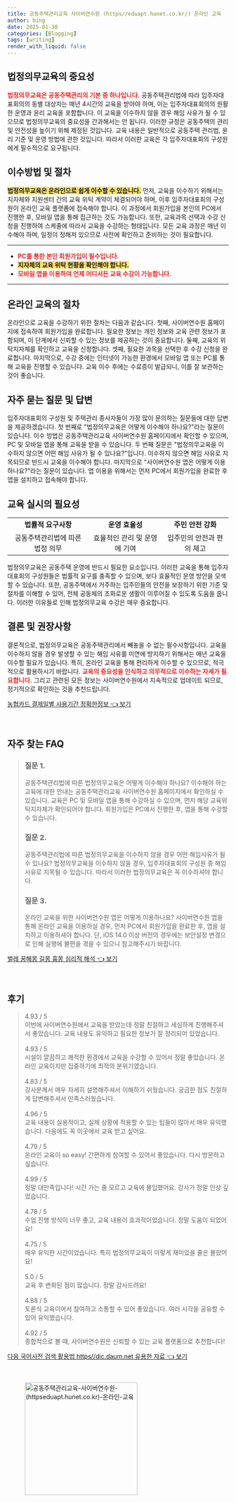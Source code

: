 ```yaml
---
title: 공동주택관리교육 사이버연수원 (https//eduapt.hunet.co.kr/) 온라인 교육
author: bing
date: 2025-01-30
categories: [Blogging]
tags: [writing]
render_with_liquid: false
---
```



<h2 id='법정의무교육의 중요성'>법정의무교육의 중요성</h2>

<p><b><span style="color: #ee2323;">법정의무교육은 공동주택관리의 기본 중 하나입니다.</span></b> 공동주택관리법에 따라 입주자대표회의의 동별 대상자는 매년 4시간의 교육을 받아야 하며, 이는 입주자대표회의의 원활한 운영과 윤리 교육을 포함합니다. 이 교육을 이수하지 않을 경우 해임 사유가 될 수 있으므로 법정의무교육의 중요성을 간과해서는 안 됩니다. 이러한 규정은 공동주택의 관리 및 안전성을 높이기 위해 제정된 것입니다. 교육 내용은 일반적으로 공동주택 관리법, 윤리 기준 및 운영 방법에 관한 것입니다. 따라서 이러한 교육은 각 입주자대표회의 구성원에게 필수적으로 요구됩니다.</p>

<h2 id='이수방법 및 절차'>이수방법 및 절차</h2>

<p><b><span style="background-color: #ffe066;">법정의무교육은 온라인으로 쉽게 이수할 수 있습니다.</span></b> 먼저, 교육을 이수하기 위해서는 지자체와 지원센터 간의 교육 위탁 계약이 체결되어야 하며, 이후 입주자대표회의 구성원이 온라인 교육 플랫폼에 접속해야 합니다. 이 과정에서 회원가입을 본인의 PC에서 진행한 후, 모바일 앱을 통해 접근하는 것도 가능합니다. 또한, 교육과목 선택과 수강 신청을 진행하여 스케줄에 따라서 교육을 수강하는 형태입니다. 모든 교육 과정은 매년 이수해야 하며, 일정이 정해져 있으므로 사전에 확인하고 준비하는 것이 필요합니다.</p>

<hr />

<ul>
    <li><b><span style="color: #ee2323;">PC를 통한 본인 회원가입이 필수입니다.</span></b></li>
    <li><b><span style="background-color: #ffe066;">지자체의 교육 위탁 현황을 확인해야 합니다.</span></b></li>
    <li><b><span style="color: #ee2323;">모바일 앱을 이용하여 언제 어디서든 교육 수강이 가능합니다.</span></b></li>
</ul>

<hr />

<h2 id='온라인 교육의 절차'>온라인 교육의 절차</h2>

<p>온라인으로 교육을 수강하기 위한 절차는 다음과 같습니다. 첫째, 사이버연수원 홈페이지에 접속하여 회원가입을 완료합니다. 필요한 정보는 개인 정보와 교육 관련 정보가 포함되며, 이 단계에서 신뢰할 수 있는 정보를 제공하는 것이 중요합니다. 둘째, 교육의 위탁지자체를 확인하고 교육을 신청합니다. 셋째, 필요한 과목을 선택한 후 수강 신청을 완료합니다. 마지막으로, 수강 중에는 인터넷이 가능한 환경에서 모바일 앱 또는 PC를 통해 교육을 진행할 수 있습니다. 교육 이수 후에는 수료증이 발급되니, 이를 잘 보관하는 것이 좋습니다.</p>

<h2 id='자주 묻는 질문 및 답변'>자주 묻는 질문 및 답변</h2>

<p>입주자대표회의 구성원 및 주택관리 종사자들이 가장 많이 문의하는 질문들에 대한 답변을 제공하겠습니다. 첫 번째로 "법정의무교육은 어떻게 이수해야 하나요?"라는 질문이 있습니다. 이수 방법은 공동주택관리교육 사이버연수원 홈페이지에서 확인할 수 있으며, PC 및 모바일 앱을 통해 교육을 받을 수 있습니다. 두 번째 질문은 "법정의무교육을 이수하지 않으면 어떤 해임 사유가 될 수 있나요?"입니다. 이수하지 않으면 해임 사유로 지목되므로 반드시 교육을 이수해야 합니다. 마지막으로 "사이버연수원 앱은 어떻게 이용하나요?"라는 질문이 있습니다. 앱 이용을 위해서는 먼저 PC에서 회원가입을 완료한 후 앱을 설치하고 접속해야 합니다.</p>

<h2 id='교육 실시의 필요성'>교육 실시의 필요성</h2>

<table>
    <tr>
        <td style="text-align: center; height: 17px;"><b>법률적 요구사항</b></td>
        <td style="text-align: center; height: 17px;"><b>운영 효율성</b></td>
        <td style="text-align: center; height: 17px;"><b>주민 안전 강화</b></td>
    </tr>
    <tr>
        <td style="text-align: center; height: 17px;">공동주택관리법에 따른 법정 의무</td>
        <td style="text-align: center; height: 17px;">효율적인 관리 및 운영에 기여</td>
        <td style="text-align: center; height: 17px;">입주민의 안전과 편의 제고</td>
    </tr>
</table>

<p>법정의무교육은 공동주택 운영에 반드시 필요한 요소입니다. 이러한 교육을 통해 입주자대표회의 구성원들은 법률적 요구를 충족할 수 있으며, 보다 효율적인 운영 방안을 모색할 수 있습니다. 또한, 공동주택에서 거주하는 입주민들의 안전을 보장하기 위한 기준 및 절차를 이해할 수 있어, 전체 공동체의 조화로운 생활이 이루어질 수 있도록 도움을 줍니다. 이러한 이유들로 인해 법정의무교육 수강은 매우 중요합니다.</p>

<h2 id='결론 및 권장사항'>결론 및 권장사항</h2>

<p>결론적으로, 법정의무교육은 공동주택관리에서 빼놓을 수 없는 필수사항입니다. 교육을 이수하지 않을 경우 발생할 수 있는 해임 사유를 미연에 방지하기 위해서는 매년 교육을 이수할 필요가 있습니다. 특히, 온라인 교육을 통해 편리하게 이수할 수 있으므로, 적극적으로 활용하시기 바랍니다. <b><span style="color: #ee2323;">교육의 중요성을 인식하고 의무적으로 이수하는 자세가 필요합니다.</span></b> 그리고 관련된 모든 정보는 사이버연수원에서 지속적으로 업데이트 되므로, 정기적으로 확인하는 것을 추천드립니다.</p>


<p><a class="click-button" title="농협카드 결제일별 사용기간 정확한정보" href="https://adkhouse.github.io/posts/%EB%86%8D%ED%98%91%EC%B9%B4%EB%93%9C-%EA%B2%B0%EC%A0%9C%EC%9D%BC%EB%B3%84-%EC%82%AC%EC%9A%A9%EA%B8%B0%EA%B0%84-%EC%A0%95%ED%99%95%ED%95%9C%EC%A0%95%EB%B3%B4/" rel="dofollow">농협카드 결제일별 사용기간 정확한정보 👈 보기</a></p><br>
<h2 id='자주_찾는_FAQ'>자주 찾는 FAQ</h2>
<div itemscope="" itemtype="https://schema.org/FAQPage"> 
<blockquote> 
<div itemscope="" itemprop="mainEntity" itemtype="https://schema.org/Question"> 
<h3 itemprop="name">질문 1.</h3> 
<div itemscope="" itemprop="acceptedAnswer" itemtype="https://schema.org/Answer"> 
<span itemprop="text"> 
<p>공동주택관리법에 따른 법정의무교육은 어떻게 이수해야 하나요? 이수해야 하는 교육에 대한 안내는 공동주택관리교육 사이버연수원 홈페이지에서 확인하실 수 있습니다. 교육은 PC 및 모바일 앱을 통해 수강하실 수 있으며, 먼저 해당 교육위탁지자체가 확인되어야 합니다. 회원가입은 PC에서 진행한 후, 앱을 통해 수강할 수 있습니다.</p> 
</span> 
</div> 
</div> 

<div itemscope="" itemprop="mainEntity" itemtype="https://schema.org/Question"> 
<h3 itemprop="name">질문 2.</h3> 
<div itemscope="" itemprop="acceptedAnswer" itemtype="https://schema.org/Answer"> 
<span itemprop="text"> 
<p>공동주택관리법에 따른 법정의무교육을 이수하지 않을 경우 어떤 해임사유가 될 수 있나요? 법정의무교육을 이수하지 않을 경우, 입주자대표회의 구성원 중 해임사유로 지목될 수 있습니다. 따라서 이러한 법정의무교육은 꼭 이수하셔야 합니다.</p> 
</span> 
</div> 
</div> 

<div itemscope="" itemprop="mainEntity" itemtype="https://schema.org/Question"> 
<h3 itemprop="name">질문 3.</h3> 
<div itemscope="" itemprop="acceptedAnswer" itemtype="https://schema.org/Answer"> 
<span itemprop="text"> 
<p>온라인 교육을 위한 사이버연수원 앱은 어떻게 이용하나요? 사이버연수원 앱을 통해 온라인 교육을 이용하실 경우, 먼저 PC에서 회원가입을 완료한 후, 앱을 설치하고 이용하셔야 합니다. 단, iOS 14.0 이상 버전의 경우에는 보안설정 변경으로 인해 실행에 불편을 겪을 수 있으니 참고해주시기 바랍니다.</p> 
</span> 
</div> 
</div> 
</blockquote> 
</div>
<p><a class="click-button" title="벌레 꿈해몽 길몽 흉몽 심리적 해석" href="https://adkhouse.github.io/posts/%EB%B2%8C%EB%A0%88-%EA%BF%88%ED%95%B4%EB%AA%BD-%EA%B8%B8%EB%AA%BD-%ED%9D%89%EB%AA%BD-%EC%8B%AC%EB%A6%AC%EC%A0%81-%ED%95%B4%EC%84%9D/" rel="dofollow">벌레 꿈해몽 길몽 흉몽 심리적 해석 👈 보기</a></p><br>
<h2 id='후기'>후기</h2>
<div itemscope itemtype="https://schema.org/Product">
  <blockquote>
  <div itemprop="review" itemscope itemtype="https://schema.org/Review">
      <div itemprop="reviewRating" itemscope itemtype="https://schema.org/Rating"> <span itemprop="ratingValue">4.93</span> / <span itemprop="bestRating">5</span> </div>
      <span itemprop="reviewBody">이번에 사이버연수원에서 교육을 받았는데 정말 친절하고 세심하게 진행해주셔서 좋았습니다. 교육 내용도 유익하고 필요한 정보가 잘 정리되어 있었습니다.</span>
  </div>
  <br>
  <div itemprop="review" itemscope itemtype="https://schema.org/Review">
      <div itemprop="reviewRating" itemscope itemtype="https://schema.org/Rating"> <span itemprop="ratingValue">4.93</span> / <span itemprop="bestRating">5</span> </div>
      <span itemprop="reviewBody">시설이 깔끔하고 쾌적한 환경에서 교육을 수강할 수 있어서 정말 좋았습니다. 온라인 교육이지만 집중하기에 최적의 분위기였습니다.</span>
  </div>
  <br>
  <div itemprop="review" itemscope itemtype="https://schema.org/Review">
      <div itemprop="reviewRating" itemscope itemtype="https://schema.org/Rating"> <span itemprop="ratingValue">4.83</span> / <span itemprop="bestRating">5</span> </div>
      <span itemprop="reviewBody">강사분께서 매우 자세히 설명해주셔서 이해하기 쉬웠습니다. 궁금한 점도 친절하게 답변해주셔서 만족스러웠습니다.</span>
  </div>
  <br>
  <div itemprop="review" itemscope itemtype="https://schema.org/Review">
      <div itemprop="reviewRating" itemscope itemtype="https://schema.org/Rating"> <span itemprop="ratingValue">4.96</span> / <span itemprop="bestRating">5</span> </div>
      <span itemprop="reviewBody">교육 내용이 실용적이고, 실제 상황에 적용할 수 있는 팁들이 많아서 매우 유익했습니다. 다음에도 꼭 이곳에서 교육 받고 싶어요.</span>
  </div>
  <br>
  <div itemprop="review" itemscope itemtype="https://schema.org/Review">
      <div itemprop="reviewRating" itemscope itemtype="https://schema.org/Rating"> <span itemprop="ratingValue">4.79</span> / <span itemprop="bestRating">5</span> </div>
      <span itemprop="reviewBody">온라인 교육이 so easy! 간편하게 참여할 수 있어서 좋았습니다. 다시 방문하고 싶습니다.</span>
  </div>
  <br>
  <div itemprop="review" itemscope itemtype="https://schema.org/Review">
      <div itemprop="reviewRating" itemscope itemtype="https://schema.org/Rating"> <span itemprop="ratingValue">4.99</span> / <span itemprop="bestRating">5</span> </div>
      <span itemprop="reviewBody">정말 대만족입니다! 시간 가는 줄 모르고 교육에 몰입했어요. 강사가 정말 인상 깊었습니다.</span>
  </div>
  <br>
  <div itemprop="review" itemscope itemtype="https://schema.org/Review">
      <div itemprop="reviewRating" itemscope itemtype="https://schema.org/Rating"> <span itemprop="ratingValue">4.78</span> / <span itemprop="bestRating">5</span> </div>
      <span itemprop="reviewBody"> 수업 진행 방식이 너무 좋고, 교육 내용이 효과적이었습니다. 정말 도움이 되었어요!</span>
  </div>
  <br>
  <div itemprop="review" itemscope itemtype="https://schema.org/Review">
      <div itemprop="reviewRating" itemscope itemtype="https://schema.org/Rating"> <span itemprop="ratingValue">4.75</span> / <span itemprop="bestRating">5</span> </div>
      <span itemprop="reviewBody"> 매우 유익한 시간이었습니다. 특히 법정의무교육이 이렇게 재미있을 줄은 몰랐어요!</span>
  </div>
  <br>
  <div itemprop="review" itemscope itemtype="https://schema.org/Review">
      <div itemprop="reviewRating" itemscope itemtype="https://schema.org/Rating"> <span itemprop="ratingValue">5.0</span> / <span itemprop="bestRating">5</span> </div>
      <span itemprop="reviewBody">교육 후 변화된 점이 많습니다. 정말 감사드려요!</span>
  </div>
  <br>
  <div itemprop="review" itemscope itemtype="https://schema.org/Review">
      <div itemprop="reviewRating" itemscope itemtype="https://schema.org/Rating"> <span itemprop="ratingValue">4.88</span> / <span itemprop="bestRating">5</span> </div>
      <span itemprop="reviewBody">토론식 교육이어서 참여하고 소통할 수 있어 좋았습니다. 여러 시각을 공유할 수 있어 유익했습니다.</span>
  </div>
  <br>
  <div itemprop="review" itemscope itemtype="https://schema.org/Review">
      <div itemprop="reviewRating" itemscope itemtype="https://schema.org/Rating"> <span itemprop="ratingValue">4.92</span> / <span itemprop="bestRating">5</span> </div>
      <span itemprop="reviewBody">종합적으로 볼 때, 사이버연수원은 신뢰할 수 있는 교육 플랫폼으로 추천합니다!</span>
  </div>
  </blockquote>
</div>
<p><a class="click-button" title="다음 국어사전 검색 활용법 https//dic.daum.net 유용한 자료" href="https://adkhouse.github.io/posts/%EB%8B%A4%EC%9D%8C-%EA%B5%AD%EC%96%B4%EC%82%AC%EC%A0%84-%EA%B2%80%EC%83%89-%ED%99%9C%EC%9A%A9%EB%B2%95-httpsdic.daum.net-%EC%9C%A0%EC%9A%A9%ED%95%9C-%EC%9E%90%EB%A3%8C/" rel="dofollow">다음 국어사전 검색 활용법 https//dic.daum.net 유용한 자료 👈 보기</a></p><br>
<figure class="image"><img src="https://adkhouse.github.io/assets/img/thumbnail/공동주택관리교육-사이버연수원-(httpseduapt.hunet.co.kr)-온라인-교육.webp" alt="공동주택관리교육-사이버연수원-(httpseduapt.hunet.co.kr)-온라인-교육" width="256" height="256"></figure>